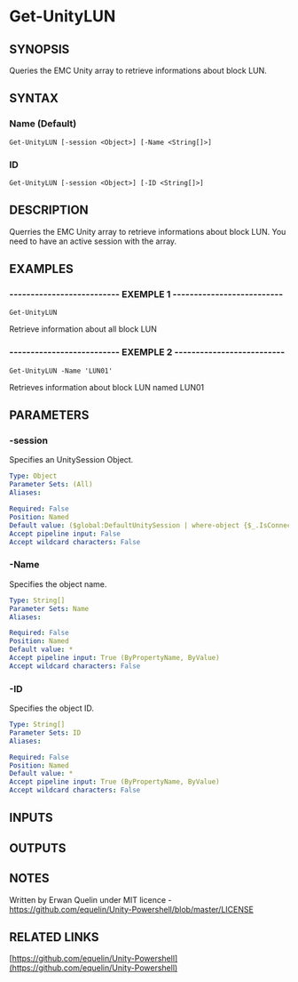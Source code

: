 # Get-UnityLUN

## SYNOPSIS
Queries the EMC Unity array to retrieve informations about block LUN.

## SYNTAX

### Name (Default)
```
Get-UnityLUN [-session <Object>] [-Name <String[]>]
```

### ID
```
Get-UnityLUN [-session <Object>] [-ID <String[]>]
```

## DESCRIPTION
Querries the EMC Unity array to retrieve informations about block LUN.
You need to have an active session with the array.

## EXAMPLES

### -------------------------- EXEMPLE 1 --------------------------
```
Get-UnityLUN
```

Retrieve information about all block LUN

### -------------------------- EXEMPLE 2 --------------------------
```
Get-UnityLUN -Name 'LUN01'
```

Retrieves information about block LUN named LUN01

## PARAMETERS

### -session
Specifies an UnitySession Object.

```yaml
Type: Object
Parameter Sets: (All)
Aliases: 

Required: False
Position: Named
Default value: ($global:DefaultUnitySession | where-object {$_.IsConnected -eq $true})
Accept pipeline input: False
Accept wildcard characters: False
```

### -Name
Specifies the object name.

```yaml
Type: String[]
Parameter Sets: Name
Aliases: 

Required: False
Position: Named
Default value: *
Accept pipeline input: True (ByPropertyName, ByValue)
Accept wildcard characters: False
```

### -ID
Specifies the object ID.

```yaml
Type: String[]
Parameter Sets: ID
Aliases: 

Required: False
Position: Named
Default value: *
Accept pipeline input: True (ByPropertyName, ByValue)
Accept wildcard characters: False
```

## INPUTS

## OUTPUTS

## NOTES
Written by Erwan Quelin under MIT licence - https://github.com/equelin/Unity-Powershell/blob/master/LICENSE

## RELATED LINKS

[https://github.com/equelin/Unity-Powershell](https://github.com/equelin/Unity-Powershell)

